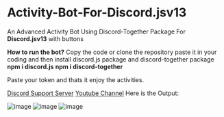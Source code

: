 # Activity-Bot-For-Discord.jsv13
An Advanced Activity Bot Using Discord-Together Package For **Discord.jsv13** with buttons

__How to run the bot?__
Copy the code or clone the repository paste it in your coding and then install discord.js package and discord-together package
**npm i discord.js**
**npm i discord-together**

Paste your token and thats it enjoy the activities.

[Discord Support Server](https://discord.gg/FdAPpZXpJF)
[Youtube Channel](https://www.youtube.com/channel/UCxLLUfZ-CXEgsJpZOe8pSPA)
Here is the Output: 

![image](https://user-images.githubusercontent.com/89440730/147867829-2f5ba7b6-26ac-45e7-86a6-d3099eb72035.png)
![image](https://user-images.githubusercontent.com/89440730/147867855-65bfaf6f-816b-471f-b59f-dd2365af7955.png)
![image](https://user-images.githubusercontent.com/89440730/147867885-41e6d2bb-c1da-4fcf-a6db-2c7a7d24304c.png)
